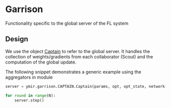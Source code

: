 # Garrison
Functionality specific to the global server of the FL system

## Design
We use the object [Captain](garrison/captain) to refer to the global server. It handles the collection of weights/gradients from
each collaborator (Scout) and the computation of the global update.

The following snippet demonstrates a generic example using the aggregators in module
```python
server = ymir.garrison.CAPTAIN.Captain(params, opt, opt_state, network)

for round in range(N):
    server.step()
```